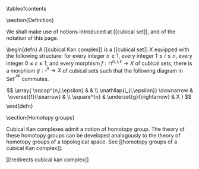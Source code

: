 \tableofcontents

\section{Definition}

We shall make use of notions introduced at [[cubical set]], and of the notation of this page.

\begin{defn} A [[cubical Kan complex]] is a [[cubical set]] $X$ equipped with the following structure: for every integer $n \geq 1$, every integer $1 \leq i \leq n$, every integer $0 \leq \epsilon \leq 1$, and every morphism $f : \sqcap^{n,i,\epsilon} \rightarrow X$ of cubical sets, there is a morphism $g : \square^{n} \rightarrow X$ of cubical sets such that the following diagram in $\mathsf{Set}^{\square^{op}}$ commutes. 

$$
   \array{
      \sqcap^{n,i,\epsilon}                         &                                            & \\
      \mathllap{i_{i,\epsilon}} \downarrow  & \overset{f}{\searrow}    & \\
      \square^{n}                        & \underset{g}{\rightarrow} & X
   }
$$
\end{defn}

\section{Homotopy groups}

Cubical Kan complexes admit a notion of homotopy group. The theory of these homotopy groups can be developed analogously to the theory of homotopy groups of a topological space. See [[homotopy groups of a cubical Kan complex]].

[[!redirects cubical kan complex]]
